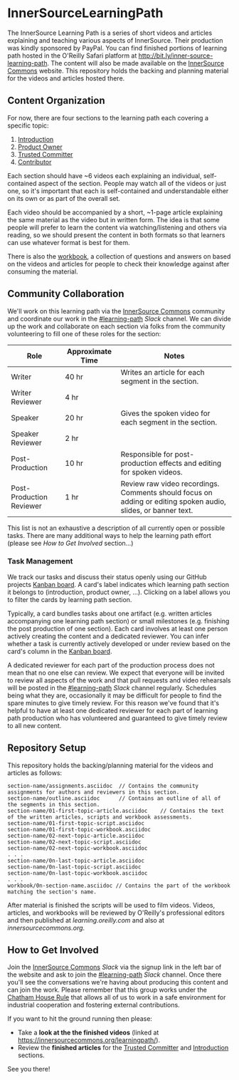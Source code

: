 # InnerSourceLearningPath

The InnerSource Learning Path is a series of short videos and articles explaining and teaching various aspects of InnerSource. Their production was kindly sponsored by PayPal.
You can find finished portions of learning path hosted in the O'Reilly Safari platform at http://bit.ly/inner-source-learning-path.
The content will also be made available on the [InnerSource Commons] website.
This repository holds the backing and planning material for the videos and articles hosted there.

## Content Organization

For now, there are four sections to the learning path each covering a specific topic:

  1. [Introduction](introduction/)
  1. [Product Owner](product-owner/)
  1. [Trusted Committer](trusted-committer/)
  1. [Contributor](contributor/)
  
Each section should have ~6 videos each explaining an individual, self-contained aspect of the section.
People may watch all of the videos or just one, so it's important that each is self-contained and understandable either on its own or as part of the overall set.

Each video should be accompanied by a short, ~1-page article explaining the same material as the video but in written form.
The idea is that some people will prefer to learn the content via watching/listening and others via reading, so we should present the content in both formats so that learners can use whatever format is best for them.

There is also the [workbook](workbook/), a collection of questions and answers on based on the videos and articles for people to check their knowledge against after consuming the material.

## Community Collaboration

We'll work on this learning path via the [InnerSource Commons] community and coordinate our work in the [#learning-path] _Slack_ channel.
We can divide up the work and collaborate on each section via folks from the community volunteering to fill one of these roles for the section:

| Role                      | Approximate Time | Notes                                                                  |
| ------------------------- | ---------------- | ---------------------------------------------------------------------- |
| Writer                    | 40 hr            | Writes an article for each segment in the section.                    |
| Writer Reviewer           | 4 hr             |                                                                        |
| Speaker                   | 20 hr            | Gives the spoken video for each segment in the section.               |
| Speaker Reviewer          | 2 hr             |                                                                        |
| Post-Production           | 10 hr            | Responsible for post-production effects and editing for spoken videos. |
| Post-Production Reviewer  | 1 hr             | Review raw video recordings.  Comments should focus on adding or editing spoken audio, slides, or banner text. |

This list is not an exhaustive a description of all currently open or possible tasks. There are many additional ways to help the learning path effort (please see *How to Get Involved* section...)

### Task Management
We track our tasks and discuss their status openly using our GitHub projects [Kanban board]. A card's label indicates which learning path section it belongs to (introduction, product owner, ...). Clicking on a label allows you to filter the cards by learning path section.

Typically, a card bundles tasks about one artifact (e.g. written articles accompanying one learning path section) or small milestones (e.g. finishing the post production of one section). 
Each card involves at least one person actively creating the content and a dedicated reviewer. 
You can infer whether a task is currently actively developed or under review based on the card's column in the [Kanban board].

A dedicated reviewer for each part of the production process does not mean that no one else can review.
We expect that everyone will be invited to review all aspects of the work and that pull requests and video rehearsals will be posted in the [#learning-path] _Slack_ channel regularly.
Schedules being what they are, occasionally it may be difficult for people to find the spare minutes to give timely review.
For this reason we've found that it's helpful to have at least one dedicated reviewer for each part of learning path production who has volunteered and guaranteed to give timely review to all new content.

## Repository Setup

This repository holds the backing/planning material for the videos and articles as follows:

```
section-name/assignments.asciidoc  // Contains the community assignments for authors and reviewers in this section.
section-name/outline.asciidoc      // Contains an outline of all of the segments in this section.
section-name/01-first-topic-article.asciidoc    // Contains the text of the written articles, scripts and workbook assessments.
section-name/01-first-topic-script.asciidoc
section-name/01-first-topic-workbook.asciidoc
section-name/02-next-topic-article.asciidoc
section-name/02-next-topic-script.asciidoc
section-name/02-next-topic-workbook.asciidoc
. . .
section-name/0n-last-topic-article.asciidoc
section-name/0n-last-topic-script.asciidoc
section-name/0n-last-topic-workbook.asciidoc
. . .
workbook/0n-section-name.asciidoc // Contains the part of the workbook matching the section's name.
```

After material is finished the scripts will be used to film videos.
Videos, articles, and workbooks will be reviewed by O'Reilly's professional editors and then published at _learning.oreilly.com_ and also at _innersourcecommons.org_.

## How to Get Involved

Join the [InnerSource Commons] _Slack_ via the signup link in the left bar of the website and ask to join the [#learning-path] _Slack_ channel.
Once there you'll see the conversations we're having about producing this content and can join the work. Please remember that this group works under the [Chatham House Rule] that allows all of us to work in a safe environment for industrial cooperation and fostering external contributions.

If you want to hit the ground running then please:

* Take a **look at the the finished videos** (linked at https://innersourcecommons.org/learningpath/).
* Review the **finished articles** for the [Trusted Committer] and [Introduction] sections.

See you there!

[Kanban board]: https://github.com/InnerSourceCommons/InnerSourceLearningPath/projects/1
[InnerSource Commons]: http://www.innersourcecommons.org/
[#learning-path]: https://innersourcecommons.slack.com/messages/CARTU4XV2
[Chatham House Rule]: https://www.chathamhouse.org/chatham-house-rule
[Trusted Committer]: https://github.com/InnerSourceCommons/InnerSourceLearningPath/tree/master/trusted-committer
[Introduction]: https://github.com/InnerSourceCommons/InnerSourceLearningPath/tree/master/introduction
